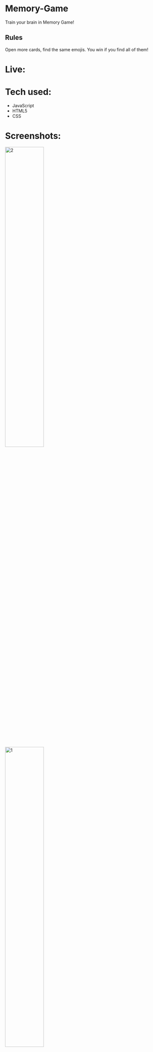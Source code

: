 # Memory-Game

Train your brain in Memory Game!

## Rules

Open more cards, find the same emojis. You win if you find all of them!

# Live:


# Tech used:
<ul>
  <li>JavaScript</li>
  <li>HTML5</li>
  <li>CSS</li>
</ul>

# Screenshots:

<img width="50%" alt="2" src="https://github.com/Anmakulaku/Memory-Game/assets/119726677/01dcb457-ba9f-4538-8fa4-9c599ec88602">

<img width="50%" alt="1" src="https://github.com/Anmakulaku/Memory-Game/assets/119726677/e25bf0d8-a3a2-428b-acb1-e9637925123b">
